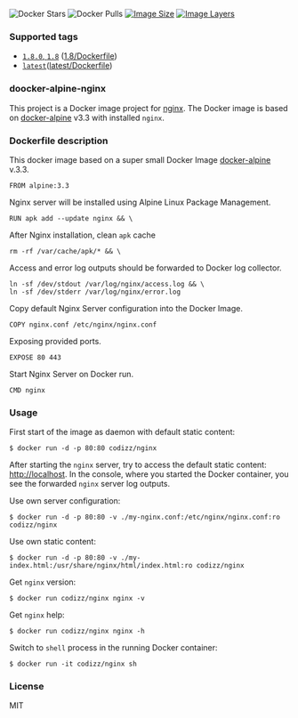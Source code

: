 ![Docker Stars](https://img.shields.io/docker/stars/codizz/nginx.svg)
![Docker Pulls](https://img.shields.io/docker/pulls/codizz/nginx.svg)
[![Image Size](https://img.shields.io/imagelayers/image-size/codizz/nginx/latest.svg)](https://imagelayers.io/?images=codizz/nginx:latest)
[![Image Layers](https://img.shields.io/imagelayers/layers/codizz/nginx/latest.svg)](https://imagelayers.io/?images=codizz/nginx:latest)

### Supported tags

* [`1.8.0`, `1.8`](https://github.com/codizz/docker-alpine-nginx/tree/v1.8.0-r3) ([1.8/Dockerfile](https://github.com/codizz/docker-alpine-nginx/tree/v1.8.0-r3/Dockerfile))
* [`latest`](https://github.com/codizz/docker-alpine-nginx/tree/master)([latest/Dockerfile](https://github.com/codizz/docker-alpine-nginx/tree/master/Dockerfile))

### doocker-alpine-nginx

This project is a Docker image project for [nginx](http://nginx.org/). The Docker image is based on [docker-alpine](https://github.com/gliderlabs/docker-alpine) v3.3 with installed `nginx`.

### Dockerfile description

This docker image based on a super small Docker Image [docker-alpine](https://github.com/gliderlabs/docker-alpine) v.3.3.

    FROM alpine:3.3

Nginx server will be installed using Alpine Linux Package Management.

    RUN apk add --update nginx && \
    
After Nginx installation, clean `apk` cache

    rm -rf /var/cache/apk/* && \
    
Access and error log outputs should be forwarded to Docker log collector.

    ln -sf /dev/stdout /var/log/nginx/access.log && \
    ln -sf /dev/stderr /var/log/nginx/error.log

Copy default Nginx Server configuration into the Docker Image.

    COPY nginx.conf /etc/nginx/nginx.conf

Exposing provided ports.

    EXPOSE 80 443

Start Nginx Server on Docker run.

    CMD nginx

### Usage

First start of the image as daemon with default static content:

    $ docker run -d -p 80:80 codizz/nginx

After starting the `nginx` server, try to access the default static content: [http://localhost](http://localhost).
In the console, where you started the Docker container, you see the forwarded `nginx` server log outputs.

Use own server configuration:

    $ docker run -d -p 80:80 -v ./my-nginx.conf:/etc/nginx/nginx.conf:ro codizz/nginx

Use own static content:

    $ docker run -d -p 80:80 -v ./my-index.html:/usr/share/nginx/html/index.html:ro codizz/nginx

Get `nginx` version:

    $ docker run codizz/nginx nginx -v

Get `nginx` help:

    $ docker run codizz/nginx nginx -h

Switch to `shell` process in the running Docker container:

    $ docker run -it codizz/nginx sh

### License

MIT
